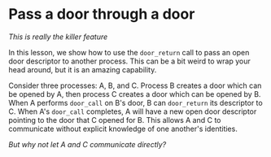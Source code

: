 # Pass a door through a door
*This is really the killer feature*

In this lesson, we show how to use the `door_return` call to pass an open door
descriptor to another process. This can be a bit weird to wrap your head around,
but it is an amazing capability.

Consider three processes: A, B, and C. Process B creates a door which can be
opened by A, then process C creates a door which can be opened by B. When A
performs `door_call` on B's door, B can `door_return` its descriptor to C. When
A's `door_call` completes, A will have a new open door descriptor pointing to
the door that C opened for B. This allows A and C to communicate without
explicit knowledge of one another's identities.

*But why not let A and C communicate directly?*
